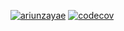 [![ariunzayae](https://circleci.com/gh/ariunzayae/AD340_weekly_assignments.svg?style=svg)](https://app.circleci.com/pipelines/github/ariunzayaE)
[![codecov](https://codecov.io/gh/ariunzayae/AD340_weekly_assignments/branch/master/graph/badge.svg?token=P4ISDT3TRA)](https://codecov.io/gh/ariunzayae/AD340_weekly_assignments)